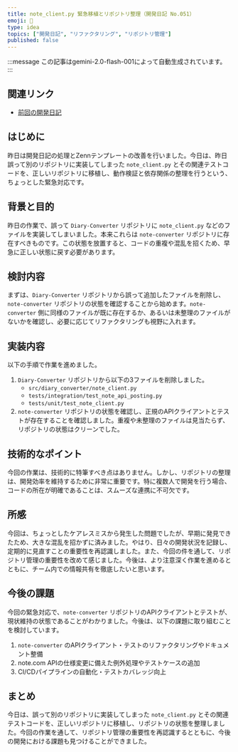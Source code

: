 ```yaml
---
title: note_client.py 緊急移植とリポジトリ整理（開発日記 No.051）
emoji: 🧹
type: idea
topics: ["開発日記", "リファクタリング", "リポジトリ管理"]
published: false
---
```

:::message
この記事はgemini-2.0-flash-001によって自動生成されています。
:::

## 関連リンク
- [前回の開発日記](https://zenn.dev/centervil/articles/2025-04-19_050_dev-diary)

## はじめに

昨日は開発日記の処理とZennテンプレートの改善を行いました。今日は、昨日誤って別のリポジトリに実装してしまった `note_client.py` とその関連テストコードを、正しいリポジトリに移植し、動作検証と依存関係の整理を行うという、ちょっとした緊急対応です。

## 背景と目的

昨日の作業で、誤って `Diary-Converter` リポジトリに `note_client.py` などのファイルを実装してしまいました。本来これらは `note-converter` リポジトリに存在すべきものです。この状態を放置すると、コードの重複や混乱を招くため、早急に正しい状態に戻す必要があります。

## 検討内容

まずは、`Diary-Converter` リポジトリから誤って追加したファイルを削除し、`note-converter` リポジトリの状態を確認することから始めます。`note-converter` 側に同様のファイルが既に存在するか、あるいは未整理のファイルがないかを確認し、必要に応じてリファクタリングも視野に入れます。

## 実装内容

以下の手順で作業を進めました。

1.  `Diary-Converter` リポジトリから以下の3ファイルを削除しました。
    *   `src/diary_converter/note_client.py`
    *   `tests/integration/test_note_api_posting.py`
    *   `tests/unit/test_note_client.py`
2.  `note-converter` リポジトリの状態を確認し、正規のAPIクライアントとテストが存在することを確認しました。重複や未整理のファイルは見当たらず、リポジトリの状態はクリーンでした。

## 技術的なポイント

今回の作業は、技術的に特筆すべき点はありません。しかし、リポジトリの整理は、開発効率を維持するために非常に重要です。特に複数人で開発を行う場合、コードの所在が明確であることは、スムーズな連携に不可欠です。

## 所感

今回は、ちょっとしたケアレスミスから発生した問題でしたが、早期に発見できたため、大きな混乱を招かずに済みました。やはり、日々の開発状況を記録し、定期的に見直すことの重要性を再認識しました。また、今回の件を通して、リポジトリ管理の重要性を改めて感じました。今後は、より注意深く作業を進めるとともに、チーム内での情報共有を徹底したいと思います。

## 今後の課題

今回の緊急対応で、`note-converter` リポジトリのAPIクライアントとテストが、現状維持の状態であることがわかりました。今後は、以下の課題に取り組むことを検討しています。

1.  `note-converter` のAPIクライアント・テストのリファクタリングやドキュメント整備
2.  note.com APIの仕様変更に備えた例外処理やテストケースの追加
3.  CI/CDパイプラインの自動化・テストカバレッジ向上

## まとめ

今日は、誤って別のリポジトリに実装してしまった `note_client.py` とその関連テストコードを、正しいリポジトリに移植し、リポジトリの状態を整理しました。今回の作業を通して、リポジトリ管理の重要性を再認識するとともに、今後の開発における課題も見つけることができました。
